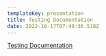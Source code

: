 ```yaml
---
templateKey: presentation
title: Testing Documentation
date: 2022-10-17T07:49:36.518Z
---
```

[Testing Documentation](https://drive.google.com/file/d/1FLii3zqWub-bOmq65zfBGVt7uvAEGDaV/view?usp=sharing)
